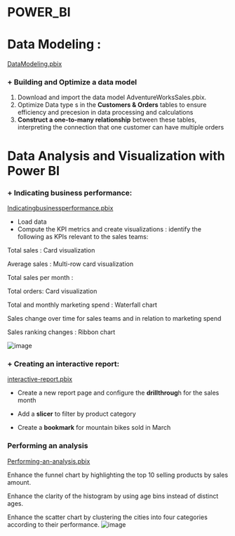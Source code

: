 # POWER_BI

# Data Modeling : 
[DataModeling.pbix](https://github.com/hiuuuuuuuu/POWER_BI/blob/main/AdventureWorksSales.pbix)
 ### + Building and Optimize a data model
 1. Download and import the data model AdventureWorksSales.pbix.
 2. Optimize Data type s in the **Customers & Orders** tables to ensure efficiency and precesion in data processing and calculations
 3. **Construct a one-to-many relationship** between these tables, interpreting the connection that one customer can have multiple orders
 
# Data Analysis and Visualization with Power BI
 ### + Indicating business performance:  
 [Indicatingbusinessperformance.pbix](https://github.com/hiuuuuuuuu/POWER_BI/blob/main/Indicating%20bussiness%20performance.pbix)
 - Load data
 - Compute the KPI metrics and create visualizations :        identify the following as KPIs relevant to the sales teams: 

Total sales : Card visualization

Average sales : Multi-row card visualization

Total sales per month : 

Total orders: Card visualization

Total and monthly marketing spend :  Waterfall chart 

Sales change over time for sales teams and in relation to marketing spend

Sales ranking changes : Ribbon chart

![image](https://github.com/user-attachments/assets/5fe456e7-e45b-4069-b56b-9607dcdcae48)

### + Creating an interactive report:
[interactive-report.pbix](https://github.com/hiuuuuuuuu/POWER_BI/blob/main/Create-an-interactive-report.pbix)
- Create a new report page and configure the **drillthroug**h for the sales month

- Add a **slicer** to filter by product category

- Create a **bookmark** for mountain bikes sold in March

### Performing an analysis
[Performing-an-analysis.pbix](https://github.com/hiuuuuuuuu/POWER_BI/blob/main/Performing-an-analysis.pbix)

Enhance the funnel chart by highlighting the top 10 selling products by sales amount.

Enhance the clarity of the histogram by using age bins instead of distinct ages.

Enhance the scatter chart by clustering the cities into four categories according to their performance.
![image](https://github.com/user-attachments/assets/9c9ed80f-000b-4c48-96f7-e8ab7882aebb)
